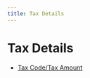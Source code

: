 ```yaml
---
title: Tax Details
---
```


# Tax Details

- [Tax  Code/Tax Amount]({{site.sp_baseurl}}/sales-ret-docs/sales-ret-doc/contents/item-info/tax-details/tax_code_item_details_grid_sales_return_document_content.html)

